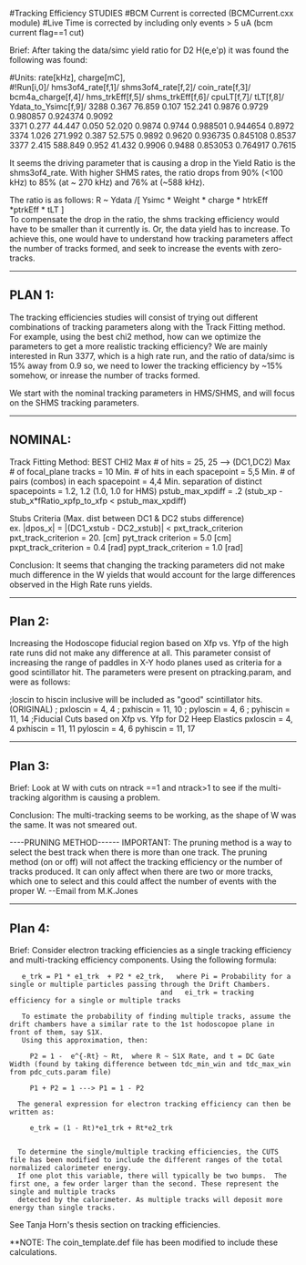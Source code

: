 #Tracking Efficiency STUDIES
#BCM Current is corrected (BCMCurrent.cxx module)
#Live Time is corrected by including only events > 5 uA (bcm current flag==1 cut)

Brief: After taking the data/simc yield ratio for D2 H(e,e'p) it was found the following was found:

#Units:  rate[kHz],   charge[mC],  
#!Run[i,0]/   hms3of4_rate[f,1]/    shms3of4_rate[f,2]/     coin_rate[f,3]/     bcm4a_charge[f,4]/    hms_trkEff[f,5]/     shms_trkEff[f,6]/     cpuLT[f,7]/    tLT[f,8]/    Ydata_to_Ysimc[f,9]/
3288	      0.367		    76.859		    0.107		152.241		      0.9876		   0.9729		 0.980857	0.924374     0.9092		 
3371	      0.277		    44.447		    0.050		52.020		      0.9874		   0.9744                0.988501       0.944654     0.8972
3374	      1.026		    271.992		    0.387		52.575		      0.9892		   0.9620		 0.936735	0.845108     0.8537
3377	      2.415		    588.849		    0.952		41.432		      0.9906		   0.9488		 0.853053	0.764917     0.7615

It seems the driving parameter that is causing a drop in the Yield Ratio is the shms3of4_rate. With higher SHMS rates, the ratio drops from 90% (<100 kHz) to 85% (at ~ 270 kHz) 
and 76% at (~588 kHz).

The ratio is as follows:  R ~ Ydata /[ Ysimc * Weight * charge * htrkEff *ptrkEff * tLT  ]  
To compensate the drop in the ratio, the shms tracking efficiency would have to be smaller than it currently is. Or, the data yield has to increase. To achieve this, one would have
to understand how tracking parameters affect the number of tracks formed, and seek to increase the events with zero-tracks. 

-------
PLAN 1:
-------
The tracking efficiencies studies will consist of trying out different combinations of
tracking parameters along with the Track Fitting method. For example, using the best chi2 method,
how can we optimize the parameters to get a more realistic tracking efficiency?  We are mainly
interested in Run 3377, which is a high rate run, and the ratio of data/simc is 15% away from 0.9
so, we need to lower the tracking efficiency by ~15% somehow, or inrease the number of tracks formed.

We start with the nominal tracking parameters in HMS/SHMS, and will focus on the SHMS tracking parameters. 

---------
NOMINAL:
---------
Track Fitting Method: BEST CHI2
Max # of hits = 25, 25 --> (DC1,DC2)
Max # of focal_plane tracks = 10
Min. # of hits in each spacepoint = 5,5
Min. # of pairs (combos) in each spacepoint = 4,4
Min. separation of distinct spacepoints = 1.2, 1.2 (1.0, 1.0 for HMS)
pstub_max_xpdiff = .2   (stub_xp - stub_x*fRatio_xpfp_to_xfp < pstub_max_xpdiff)

Stubs Criteria (Max. dist between DC1 & DC2 stubs difference)  
ex. |dpos_x| = |(DC1_xstub - DC2_xstub)| < pxt_track_criterion
pxt_track_criterion = 20. [cm]
pyt_track criterion = 5.0 [cm]
pxpt_track_criterion = 0.4 [rad]
pypt_track_criterion = 1.0 [rad]


Conclusion: It seems that changing the tracking parameters did not make much difference in the W yields that would account for the large differences observed in the 
High Rate runs yields.

--------
Plan 2:  
--------

Increasing the Hodoscope fiducial region based on Xfp vs. Yfp of the high rate runs did not make any difference at all. This parameter 
consist of increasing the range of paddles in X-Y hodo planes used as criteria for a good scintillator hit. 
The parameters were present on ptracking.param, and were as follows:

;loscin to hiscin inclusive will be included as "good" scintillator hits. (ORIGINAL)
;  pxloscin  = 4, 4
;  pxhiscin  = 11, 10
;  pyloscin  = 4, 6
;  pyhiscin  = 11, 14
;Fiducial Cuts based on Xfp vs. Yfp for D2 Heep Elastics
  pxloscin  = 4, 4
  pxhiscin  = 11, 11
  pyloscin  = 4, 6
  pyhiscin  = 11, 17


-------
Plan 3: 
-------

Brief: Look at W with cuts on ntrack ==1  and ntrack>1 to see if the multi-tracking
algorithm is causing a problem.

Conclusion: The multi-tracking seems to be working, as the shape of W was the same. It was not smeared out.


----PRUNING METHOD------
IMPORTANT: The pruning method is a way to select the best track when there is more than one track. 
	   The pruning method (on or off) will not affect the tracking efficiency or the number of
	   tracks produced. It can only affect when there are two or more tracks, which one to select
	   and this could affect  the number of events with the proper W. --Email from M.K.Jones


--------
Plan 4:
--------

Brief: Consider electron tracking efficiencies as a single tracking efficiency and multi-tracking efficiency components.
       Using the following formula: 

       e_trk = P1 * e1_trk  + P2 * e2_trk,   where Pi = Probability for a single or multiple particles passing through the Drift Chambers.
       	       	    	      	   	     and   ei_trk = tracking efficiency for a single or multiple tracks

       To estimate the probability of finding multiple tracks, assume the drift chambers have a similar rate to the 1st hodoscopoe plane in front of them, say S1X.
       Using this approximation, then:
       	     
	     P2 = 1 -  e^{-Rt} ~ Rt,  where R ~ S1X Rate, and t = DC Gate Width (found by taking difference between tdc_min_win and tdc_max_win from pdc_cuts.param file)

	     P1 + P2 = 1 ---> P1 = 1 - P2

      The general expression for electron tracking efficiency can then be written as:
      	    
	     e_trk = (1 - Rt)*e1_trk + Rt*e2_trk 


      To determine the single/multiple tracking efficiencies, the CUTS file has been modified to include the different ranges of the total normalized calorimeter energy.
      If one plot this variable, there will typically be two bumps.  The first one, a few order larger than the second. These represent the single and multiple tracks 
      detected by the calorimeter. As multiple tracks will deposit more energy than single tracks.

See Tanja Horn's thesis section on tracking efficiencies. 


**NOTE: The coin_template.def file has been modified to include these calculations.


